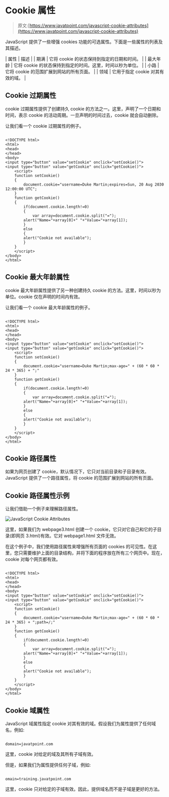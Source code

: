 # Cookie 属性

> 原文:[https://www.javatpoint.com/javascript-cookie-attributes](https://www.javatpoint.com/javascript-cookie-attributes)

JavaScript 提供了一些增强 cookies 功能的可选属性。下面是一些属性的列表及其描述。

| 属性 | 描述 |
| 期满 | 它将 cookie 的状态保持到指定的日期和时间。 |
| 最大年龄 | 它将 cookie 的状态保持到指定的时间。这里，时间以秒为单位。 |
| 小路 | 它将 cookie 的范围扩展到网站的所有页面。 |
| 领域 | 它用于指定 cookie 对其有效的域。 |

## Cookie 过期属性

cookie 过期属性提供了创建持久 cookie 的方法之一。这里，声明了一个日期和时间，表示 cookie 的活动周期。一旦声明的时间过去，cookie 就会自动删除。

让我们看一个 cookie 过期属性的例子。

```

<!DOCTYPE html>
<html>
<head>
</head>
<body>
<input type="button" value="setCookie" onclick="setCookie()">
<input type="button" value="getCookie" onclick="getCookie()">
    <script>
    function setCookie()
    {
        document.cookie="username=Duke Martin;expires=Sun, 20 Aug 2030 12:00:00 UTC";
    }
    function getCookie()
    {
        if(document.cookie.length!=0)
        {
            var array=document.cookie.split("=");
        alert("Name="+array[0]+" "+"Value="+array[1]);
        }
        else
        {
        alert("Cookie not available");
        }
    }
    </script>
</body>
</html>

```

## Cookie 最大年龄属性

cookie 最大年龄属性提供了另一种创建持久 cookie 的方法。这里，时间以秒为单位。cookie 仅在声明的时间内有效。

让我们看一个 cookie 最大年龄属性的例子。

```

<!DOCTYPE html>
<html>
<head>
</head>
<body>
<input type="button" value="setCookie" onclick="setCookie()">
<input type="button" value="getCookie" onclick="getCookie()">
    <script>
    function setCookie()
    {
        document.cookie="username=Duke Martin;max-age=" + (60 * 60 * 24 * 365) + ";"
    }
    function getCookie()
    {
        if(document.cookie.length!=0)
        {
            var array=document.cookie.split("=");
        alert("Name="+array[0]+" "+"Value="+array[1]);
        }
        else
        {
        alert("Cookie not available");
        }
    }
    </script>
</body>
</html>

```

## Cookie 路径属性

如果为网页创建了 cookie，默认情况下，它只对当前目录和子目录有效。JavaScript 提供了一个路径属性，将 cookie 的范围扩展到网站的所有页面。

## Cookie 路径属性示例

让我们借助一个例子来理解路径属性。

![JavaScript Cookie Attributes](../Images/815c9d09124eeb440c48d878597d2844.png)

这里，如果我们为 webpage3.html 创建一个 cookie，它只对它自己和它的子目录(即网页 3.html)有效。它对 webpage1.html 文件无效。

在这个例子中，我们使用路径属性来增强所有页面的 cookies 的可见性。在这里，您只需要维护上面的目录结构，并将下面的程序放在所有三个网页中。现在，cookie 对每个网页都有效。

```

<!DOCTYPE html>
<html>
<head>
</head>
<body>
<input type="button" value="setCookie" onclick="setCookie()">
<input type="button" value="getCookie" onclick="getCookie()">
    <script>
    function setCookie()
    {
        document.cookie="username=Duke Martin;max-age=" + (60 * 60 * 24 * 365) + ";path=/;"
    }
    function getCookie()
    {
        if(document.cookie.length!=0)
        {
            var array=document.cookie.split("=");
        alert("Name="+array[0]+" "+"Value="+array[1]);
        }
        else
        {
        alert("Cookie not available");
        }
    }
    </script>
</body>
</html>

```

## Cookie 域属性

JavaScript 域属性指定 cookie 对其有效的域。假设我们为属性提供了任何域名，例如:

```

domain=javatpoint.com

```

这里，cookie 对给定的域及其所有子域有效。

但是，如果我们为属性提供任何子域，例如:

```

omain=training.javatpoint.com

```

这里，cookie 只对给定的子域有效。因此，提供域名而不是子域是更好的方法。